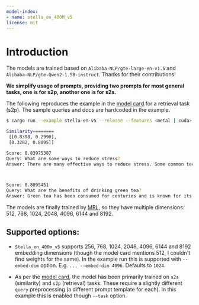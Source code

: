 ```yaml
---
model-index:
- name: stella_en_400M_v5
license: mit
---
```



# Introduction

The models are trained based on `Alibaba-NLP/gte-large-en-v1.5` and `Alibaba-NLP/gte-Qwen2-1.5B-instruct`. Thanks for
their contributions!

**We simplify usage of prompts, providing two prompts for most general tasks, one is for s2p, another one is for s2s.**



The following reproduces the example in the [model card](https://huggingface.co/dunzhang/stella_en_400M_v5).for a retrieval task (s2p). The sample queries and docs are hardcoded in the example.

```bash
$ cargo run --example stella-en-v5 --release --features <metal | cuda>

Similarity========
 [[0.8398, 0.2990],
 [0.3282, 0.8095]]

Score: 0.83975387
Query: What are some ways to reduce stress?
Answer: There are many effective ways to reduce stress. Some common techniques include deep breathing, meditation, and physical activity. Engaging in hobbies, spending time in nature, and connecting with loved ones can also help alleviate stress. Additionally, setting boundaries, practicing self-care, and learning to say no can prevent stress from building up.



Score: 0.8095451
Query: What are the benefits of drinking green tea?
Answer: Green tea has been consumed for centuries and is known for its potential health benefits. It contains antioxidants that may help protect the body against damage caused by free radicals. Regular consumption of green tea has been associated with improved heart health, enhanced cognitive function, and a reduced risk of certain types of cancer. The polyphenols in green tea may also have anti-inflammatory and weight loss properties.


```


The models are finally trained by [MRL](https://arxiv.org/abs/2205.13147), so they have multiple dimensions: 512, 768,
1024, 2048, 4096, 6144 and 8192.

## Supported options:
- `Stella_en_400m_v5` supports 256, 768, 1024, 2048, 4096, 6144 and 8192 embedding dimensions (though the model card mentions 512, I couldn't find weights for the same). In the example run this is supported with `--embed-dim` option. E.g. `... --embed-dim 4096`. Defaults to `1024`.

- As per the [model card](https://huggingface.co/dunzhang/stella_en_400M_v5), the model has been primarily trained on `s2s` (similarity) and `s2p` (retrieval) tasks. These require a slightly different `query` preprocessing (a different prompt template for each). In this example this is enabled though `--task` option.